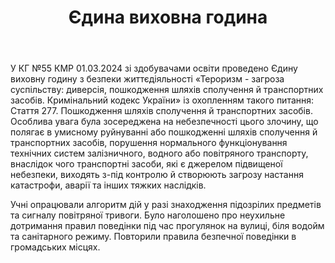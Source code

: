 ﻿---
title: Єдина виховна година
---

У КГ №55 КМР 01.03.2024 зі здобувачами освіти проведено Єдину виховну годину з безпеки життєдіяльності «Тероризм - загроза суспільству: диверсія, пошкодження шляхів сполучення й транспортних засобів. Кримінальний кодекс України» із охопленням такого питання: Стаття 277. Пошкодження шляхів сполучення й транспортних засобів. Особлива увага була зосереджена на небезпечності цього злочину, що полягає в умисному руйнуванні або пошкодженні шляхів сполучення й транспортних засобів, порушення нормального функціонування технічних систем залізничного, водного або повітряного транспорту, внаслідок чого транспортні засоби, які є джерелом підвищеної небезпеки, виходять з-під контролю й створюють загрозу настання катастрофи, аварії та інших тяжких наслідків.

Учні опрацювали алгоритм дій у разі знаходження підозрілих предметів та сигналу повітряної тривоги. Було наголошено про неухильне дотримання правил поведінки під час прогулянок на вулиці, біля водойм та санітарного режиму. Повторили правила безпечної поведінки в громадських місцях.

<slideshow />
